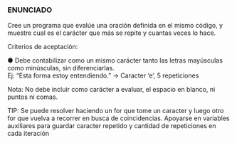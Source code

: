 ### ENUNCIADO

Cree un programa que evalúe una oración definida en el mismo código, y
muestre cual es el carácter que más se repite y cuantas veces lo hace.

Criterios de aceptación:

● Debe contabilizar como un mismo carácter tanto las letras mayúsculas
como minúsculas, sin diferenciarlas.\
Ej: “Esta forma estoy entendiendo.” -> Caracter ‘e’, 5 repeticiones

Nota: No debe incluir como carácter a evaluar, el espacio en blanco, ni puntos
ni comas.

TIP: Se puede resolver haciendo un for que tome un caracter y luego otro for que
vuelva a recorrer en busca de coincidencias. Apoyarse en variables auxiliares
para guardar caracter repetido y cantidad de repeticiones en cada iteración